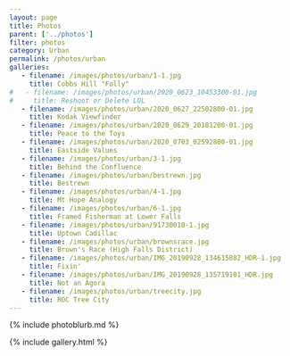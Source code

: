 ```yaml
---
layout: page
title: Photos
parent: ['../photos']
filter: photos
category: Urban
permalink: /photos/urban
galleries:
   - filename: /images/photos/urban/1-1.jpg
     title: Cobbs Hill "Folly"
#   - filename: /images/photos/urban/2020_0623_10453300-01.jpg
#     title: Reshoot or Delete LOL
   - filename: /images/photos/urban/2020_0627_22502800-01.jpg
     title: Kodak Viewfinder
   - filename: /images/photos/urban/2020_0629_20181200-01.jpg
     title: Peace to the Toys
   - filename: /images/photos/urban/2020_0703_02592800-01.jpg
     title: Eastside Values
   - filename: /images/photos/urban/3-1.jpg
     title: Behind the Confluence
   - filename: /images/photos/urban/bestrewn.jpg
     title: Bestrewn
   - filename: /images/photos/urban/4-1.jpg
     title: Mt Hope Analogy
   - filename: /images/photos/urban/6-1.jpg
     title: Framed Fisherman at Lower Falls
   - filename: /images/photos/urban/91730010-1.jpg
     title: Uptown Cadillac
   - filename: /images/photos/urban/brownsrace.jpg
     title: Brown's Race (High Falls District)
   - filename: /images/photos/urban/IMG_20190928_134615882_HDR-1.jpg
     title: Fixin'
   - filename: /images/photos/urban/IMG_20190928_135719101_HDR.jpg
     title: Not an Agora
   - filename: /images/photos/urban/treecity.jpg
     title: ROC Tree City
---
```


{% include photoblurb.md %}

{% include gallery.html %}

